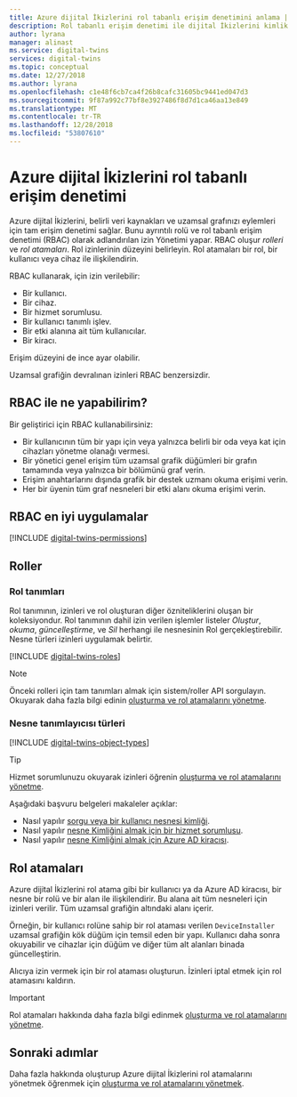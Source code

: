 ```yaml
---
title: Azure dijital İkizlerini rol tabanlı erişim denetimini anlama | Microsoft Docs
description: Rol tabanlı erişim denetimi ile dijital İkizlerini kimlik doğrulaması hakkında bilgi edinin.
author: lyrana
manager: alinast
ms.service: digital-twins
services: digital-twins
ms.topic: conceptual
ms.date: 12/27/2018
ms.author: lyrana
ms.openlocfilehash: c1e48f6cb7ca4f26b8cafc31605bc9441ed047d3
ms.sourcegitcommit: 9f87a992c77bf8e3927486f8d7d1ca46aa13e849
ms.translationtype: MT
ms.contentlocale: tr-TR
ms.lasthandoff: 12/28/2018
ms.locfileid: "53807610"
---
```

# <a name="role-based-access-control-in-azure-digital-twins"></a>Azure dijital İkizlerini rol tabanlı erişim denetimi

Azure dijital İkizlerini, belirli veri kaynakları ve uzamsal grafınızı eylemleri için tam erişim denetimi sağlar. Bunu ayrıntılı rolü ve rol tabanlı erişim denetimi (RBAC) olarak adlandırılan izin Yönetimi yapar. RBAC oluşur _rolleri_ ve _rol atamaları_. Rol izinlerinin düzeyini belirleyin. Rol atamaları bir rol, bir kullanıcı veya cihaz ile ilişkilendirin.

RBAC kullanarak, için izin verilebilir:

- Bir kullanıcı.
- Bir cihaz.
- Bir hizmet sorumlusu.
- Bir kullanıcı tanımlı işlev.
- Bir etki alanına ait tüm kullanıcılar.
- Bir kiracı.

Erişim düzeyini de ince ayar olabilir.

Uzamsal grafiğin devralınan izinleri RBAC benzersizdir.

## <a name="what-can-i-do-with-rbac"></a>RBAC ile ne yapabilirim?

Bir geliştirici için RBAC kullanabilirsiniz:

- Bir kullanıcının tüm bir yapı için veya yalnızca belirli bir oda veya kat için cihazları yönetme olanağı vermesi.
- Bir yönetici genel erişim tüm uzamsal grafik düğümleri bir grafın tamamında veya yalnızca bir bölümünü graf verin.
- Erişim anahtarlarını dışında grafik bir destek uzmanı okuma erişimi verin.
- Her bir üyenin tüm graf nesneleri bir etki alanı okuma erişimi verin.

## <a name="rbac-best-practices"></a>RBAC en iyi uygulamalar

[!INCLUDE [digital-twins-permissions](../../includes/digital-twins-rbac-best-practices.md)]

## <a name="roles"></a>Roller

### <a name="role-definitions"></a>Rol tanımları

Rol tanımının, izinleri ve rol oluşturan diğer özniteliklerini oluşan bir koleksiyondur. Rol tanımının dahil izin verilen işlemler listeler *Oluştur*, *okuma*, *güncelleştirme*, ve *Sil* herhangi ile nesnesinin Rol gerçekleştirebilir. Nesne türleri izinleri uygulamak belirtir.

[!INCLUDE [digital-twins-roles](../../includes/digital-twins-roles.md)]

>[!NOTE]
> Önceki rolleri için tam tanımları almak için sistem/roller API sorgulayın.
> Okuyarak daha fazla bilgi edinin [oluşturma ve rol atamalarını yönetme](./security-create-manage-role-assignments.md#all).

### <a name="object-identifier-types"></a>Nesne tanımlayıcısı türleri

[!INCLUDE [digital-twins-object-types](../../includes/digital-twins-object-id-types.md)]

>[!TIP]
> Hizmet sorumlunuzu okuyarak izinleri öğrenin [oluşturma ve rol atamalarını yönetme](./security-create-manage-role-assignments.md#grant).

Aşağıdaki başvuru belgeleri makaleler açıklar:

- Nasıl yapılır [sorgu veya bir kullanıcı nesnesi kimliği](https://docs.microsoft.com/powershell/module/azuread/get-azureaduser?view=azureadps-2.0).
- Nasıl yapılır [nesne Kimliğini almak için bir hizmet sorumlusu](https://docs.microsoft.com/powershell/module/azurerm.resources/get-azurermadserviceprincipal?view=azurermps-6.8.1).
- Nasıl yapılır [nesne Kimliğini almak için Azure AD kiracısı](../active-directory/develop/quickstart-create-new-tenant.md).

## <a name="role-assignments"></a>Rol atamaları

Azure dijital İkizlerini rol atama gibi bir kullanıcı ya da Azure AD kiracısı, bir nesne bir rolü ve bir alan ile ilişkilendirir. Bu alana ait tüm nesneleri için izinleri verilir. Tüm uzamsal grafiğin altındaki alanı içerir.

Örneğin, bir kullanıcı rolüne sahip bir rol ataması verilen `DeviceInstaller` uzamsal grafiğin kök düğüm için temsil eden bir yapı. Kullanıcı daha sonra okuyabilir ve cihazlar için düğüm ve diğer tüm alt alanları binada güncelleştirin.

Alıcıya izin vermek için bir rol ataması oluşturun. İzinleri iptal etmek için rol atamasını kaldırın.

>[!IMPORTANT]
> Rol atamaları hakkında daha fazla bilgi edinmek [oluşturma ve rol atamalarını yönetme](./security-create-manage-role-assignments.md).

## <a name="next-steps"></a>Sonraki adımlar

Daha fazla hakkında oluşturup Azure dijital İkizlerini rol atamalarını yönetmek öğrenmek için [oluşturma ve rol atamalarını yönetmek](./security-create-manage-role-assignments.md).
